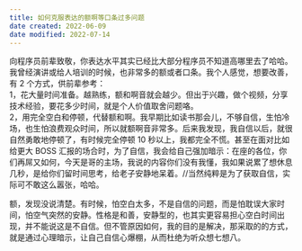 ```yaml
---
title: 如何克服表达的额啊等口条过多问题
date created: 2022-06-09
date modified: 2022-07-14
---
```


向程序员前辈致敬，你表达水平其实已经比大部分程序员不知道高哪里去了哈哈。  
我曾经演讲或给人培训的时候，也非常多的额或者口条。我个人感觉，想要改善，有 2 个方式，供前辈参考：  
1，花大量时间准备。越熟练，额和啊音就会越少。但出于兴趣，做个视频，分享技术经验，要花多少时间，就是个人价值取舍问题咯。  
2，用完全空白和停顿，代替额和啊。我早期比如读书那会儿，不够自信，生怕冷场，也生怕浪费观众时间，所以就额啊音非常多。后来我发现，我自信以后，就很自然勇敢地停顿了，有时候完全停顿 10 秒以上，我都完全不慌。甚至在面对比如给更大 BOSS 汇报的场合时，为了自信，我会给自己强加暗示：在座的各位，你们再屌又如何，今天是哥的主场，我说的内容你们没有我懂，我如果说累了想休息几秒，是给你们留时间思考，给老子安静地呆着。//当然纯粹是为了获取自信，实际可不敢这么嚣张，哈哈。

额，发现没说清楚。有时候，怕空白太多，不是自信的问题，而是怕耽误大家时间，怕空气突然的安静。性格是和善，安静型的，也其实更容易担心空白时间出现，并不能说这是不自信。但不管原因如何，我的目的是解决，那采取的的方式，就是通过心理暗示，让自己自信心爆棚，从而杜绝为听众想七想八。
